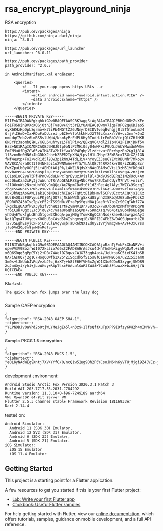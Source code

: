 # rsa_encrypt_playground_ninja

RSA encryption

```plaintext
https://pub.dev/packages/ninja
https://github.com/ninja-dart/ninja
ninja: ^3.0.7

https://pub.dev/packages/url_launcher
url_launcher: ^6.0.12

https://pub.dev/packages/path_provider
path_provider: ^2.0.5

in AndroidManifest.xml ergänzen:

    <queries>
        <!-- If your app opens https URLs -->
        <intent>
            <action android:name="android.intent.action.VIEW" />
            <data android:scheme="https" />
        </intent>
    </queries>
```    

```plaintext
-----BEGIN PRIVATE KEY-----
MIIEvAIBADANBgkqhkiG9w0BAQEFAASCBKYwggSiAgEAAoIBAQCPBHOdOM+ZsXFe
Fo1FX6KinBVXdX0GjOth0jTvaQveKjt3rELYUAMEAGsCwmy7igeFOF02gqKDJao5
oyX6KHzHpDpLSqrmo+k7liPb4MGTtZZ6UNnyrDEIDVfveqBvhqjj8l5T5tooLmJ4
QrjVtIHwD+IaxRDuPaDULseirpBZ9vVfblhkhKoJ2Tl9LXmzx/rV6+cz3nmf+5nZ
nmLdqY7eb2z6UmRS5slUWpW/NsnRyPrFdPL6Hy0TodhUfrFmBhDVfejQlCZHfHKB
6NJYPz3aombQ7KL/KGL6MuhYyzL5FKlPiyc/QBxqVC4/dlZJIpMK42FI8CjDNf5v
Hz3+N81RAgIQAQKCAQBJsMBJ0tpQoNlP2MHi0sy04wMPkiP9UGuJAbYMwmdnWW5v
FmZM9u0fDgZGV65vAIM4BTw2hItYwa1QP4FqhpVlzdbtvu+FRcWnyzRn26gJj81A
1f3zomRe0HN6xJbGDhXJnh+bZBPN2IpXNW/Lpv1H1LJMhyf3SW58cxTSGrXZ/1GN
fNf4eutp+FoI/vdR1d5l2Qw3p1kMmJ4TdLJiV+hYoyDZJsuGYEWcRBUNhf7Mko2v
VAV8CZ/s/a8Ct1f04NH5oi1o2WNMwAe+Pf5/YLAlQBpT4RVX4kwr00/iZKdKp8cr
FwXZpuLb0yOOPj5L+AEMOtAOjPk/L4WZLNjdsXhNAoGBAMsCVtsL3zM519fD0pWJ
M9vbaePcA1SG8CBo5pfbQJPY8yGU3mGUWv+y+O5D9fm7iV5mll8TxvPgaZ2HzjeH
LC1p91uC2yaT5FfHPnCwEduLNPcTqrEyuzJVjslBl+5KdyJ9dBERgZ1N2dUcU+Am
ndJDhwKza2xRyIjJuWuhoTRrAoGBALRZSg+NUcPAu7NZUCohCUyrM7hVtl+nliYl
+JlO0xuWs2NxqxUnYOQvCmQQe/Ag7NpmCDaMt0t1dZnFej4glAlyi7WZCA9SqcgI
chgsS6eNns5Jo8h/PXPxeulu+mlESfWamKsknWkV7Dbvin6A5BEWVz9zlD41+qxy
x5kJhhQzAoGAWLIak1CbINDaJchXIac7FgMitEiBbHmwlSCFvUEcxtACQCjsICKz
GUzBvQQi3FUPVyuiPKj6AjOO7sjMsbkW3OrgSxkd85ynn2I8RbqWJG8u0oyPbzkX
/R9R0RZ43bTvgTp/cP52nTSSSN0zVF+aPp9YqsN8WjCaeR+V7opZrS0CgYAhf77W
lkgcbLgUAQfkVX3yb2fVchWQzIYNFZymMVIDr/S03oBxFw9/bQaNznMfmyRPDqP8
Yr6iCuH7QgxlZJc3jd82+c7yaaUQ6QMia5QVD+7SRmoXTq7v646tE90oXDo6Dege
yhDdyEYukfgLoBhd5tgoN2XEcqA4pojM0gfYowKBgQCZnNsd/kaevBa5wvgzeAyI
NgiQTqy4TU8ydtvX00bU8oCAsdSD4IshqmvgiE/NHF12C4FbZ6VO4GSUpuu+bkZH
T27JSEghEsyjCxF6jLn8LlEVqywqbTaDR6bNX1EdUyE1VrjVmcgw6+AvF63xCYss
jfeDVW2Op3m8jmM6mRdfag==
-----END PRIVATE KEY-----
```


```plaintext
-----BEGIN PUBLIC KEY-----
MIIBITANBgkqhkiG9w0BAQEFAAOCAQ4AMIIBCQKCAQEAjwRznTjPmbFxXhaNRV+i
opwVV3V9BozrYdI072kL3io7d6xC2FADBABrAsJsu4oHhThdNoKigyWqOaMl+ih8
x6Q6S0qq5qPpO5Yj2+DBk7WWelDZ8qwxCA1X73qgb4ao4/JeU+baKC5ieEK41bSB
8A/iGsUQ7j2g1C7Hoq6QWfb1X25YZISqCdk5fS15s8f61evnM955n/uZ2Z5i3amO
3m9s+lJkUubJVFqVvzbJ0cj6xXTy+h8tE6HYVH6xZgYQ1X3o0JQmR3xygejSWD89
2qJm0Oyi/yhi+jLoWMsy+RSpT4snP0AcalQuP3ZWSSKTCuNhSPAowzX+bx89/jfN
UQICEAE=
-----END PUBLIC KEY-----
```

Klartext:
```plaintext
The quick brown fox jumps over the lazy dog
```

```plaintext

```

Sample OAEP encryption
```plaintext
{
"algorithm": "RSA-2048 OAEP SHA-1",
"ciphertext": "YLPN0DJv0aVhd2o0tjWLYMeJgEG5l+n3z9+1lfsQftXuTpXPP9I9fzy6UH2h4mIMPNVh++7yV5S0UanSJ7kGrZI9blUeHq9jaI+MG+CWr0u8C40sIBVqL+ElL/ISmR9DfYgYgFljT4UIB9Kldnrrep4aegWObR+WAtWzd1VyJjRtJ4SGu0mMr3LE1NcBTpsdq8Hku912iOkjp2EYXIPwzjcKtAWtTJAq+BlB+Os8Oi6vqjMPCFi97GUNEvLZ25VWYw9D41j3zGNTC7effncQ0AMxSPEMMKvXnLBoRfVY4BK+jUe1T8vsQ+2X9BCX851mbaTEPJEzCh78yDqLouvdqQ=="
}
```

Sample PKCS 1.5 encryption
```plaintext
{
"algorithm": "RSA-2048 PKCS 1.5",
"ciphertext": "e0LKyNAdWEg9Xntj7XV+YYfG/0/ncQ1w52eg9Oh2P6YCsoJM6Mn6yVTUjMjgi9Z4IVEz+jqghnNkDXPHuWRLYClIYsN+UPQAkgBEzVQQYnfWFOOLxZQlIv1q66PHbP3efSutBvF9l/MwdzPZqRFvaVZxmy2hL9rH4WBep3bvA9fKGUkrlzLJGvl9KeM9JhEaoFZAeqBcoKuXyh3C+BmtSSt6Za3aL2LLcknufxAMqNlpUnfiAkcCGtQsPLgtlb2927NV7qSTHyE1QB+yvWYRa/YwuEdWN6UDAflAysXL0EtlOMnUiQX9EcwbLIgn1z9nwQdMUiUURdcANhgNIeNAzQ=="
}
```

development environment:
```plaintext
Android Studio Arctic Fox Version 2020.3.1 Patch 3
Build #AI-203.7717.56.2031.7784292
Runtime version: 11.0.10+0-b96-7249189 aarch64
VM: OpenJDK 64-Bit Server VM
Flutter 2.5.3 channel stable Framework Revision 18116933e7
Dart 2.14.4
```

tested on:
```plaintext
Android Simulator: 
  Android 11 (SDK 30) Emulator,
  Android 12 SV2 (SDK 31) Emulator, 
  Android 6 (SDK 23) Emulator,
  Android 5 (SDK 21) Emulator.
iOS Simulator:  
  iOS 15 Emulator
  iOS 11.4 Emulator 
```


## Getting Started

This project is a starting point for a Flutter application.

A few resources to get you started if this is your first Flutter project:

- [Lab: Write your first Flutter app](https://flutter.dev/docs/get-started/codelab)
- [Cookbook: Useful Flutter samples](https://flutter.dev/docs/cookbook)

For help getting started with Flutter, view our
[online documentation](https://flutter.dev/docs), which offers tutorials,
samples, guidance on mobile development, and a full API reference.
